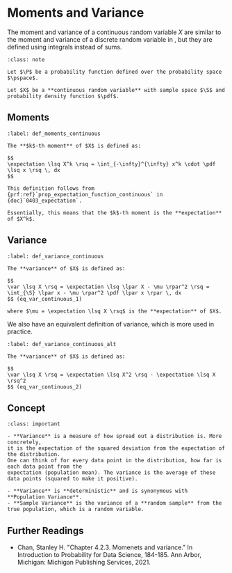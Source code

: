 # Moments and Variance

The moment and variance of a continuous random variable $X$ are similar to the moment and 
variance of a discrete random variable in [](../03_discrete_random_variables/0306_moments_and_variance.md),
but they are defined using integrals instead of sums.

```{admonition} Notation
:class: note

Let $\P$ be a probability function defined over the probability space $\pspace$.

Let $X$ be a **continuous random variable** with sample space $\S$ and probability density function $\pdf$.
```

## Moments

```{prf:definition} Moments
:label: def_moments_continuous

The **$k$-th moment** of $X$ is defined as:

$$
\expectation \lsq X^k \rsq = \int_{-\infty}^{\infty} x^k \cdot \pdf \lsq x \rsq \, dx
$$

This definition follows from {prf:ref}`prop_expectation_function_continuous` in {doc}`0403_expectation`.

Essentially, this means that the $k$-th moment is the **expectation** of $X^k$.
```

## Variance

```{prf:definition} Variance
:label: def_variance_continuous

The **variance** of $X$ is defined as:

$$
\var \lsq X \rsq = \expectation \lsq \lpar X - \mu \rpar^2 \rsq = \int_{\S} \lpar x - \mu \rpar^2 \pdf \lpar x \rpar \, dx
$$ (eq_var_continuous_1)

where $\mu = \expectation \lsq X \rsq$ is the **expectation** of $X$.
```

We also have an equivalent definition of variance, which is more used in practice.

```{prf:definition} Variance (Alternative)
:label: def_variance_continuous_alt

The **variance** of $X$ is defined as:

$$
\var \lsq X \rsq = \expectation \lsq X^2 \rsq - \expectation \lsq X \rsq^2
$$ (eq_var_continuous_2)
```

## Concept 

````{admonition} Concept
:class: important

- **Variance** is a measure of how spread out a distribution is. More concretely,
it is the expectation of the squared deviation from the expectation of the distribution.
One can think of for every data point in the distribution, how far is each data point from the
expectation (population mean). The variance is the average of these data points (squared to make it positive).

- **Variance** is **deterministic** and is synonymous with **Population Variance**.
- **Sample Variance** is the variance of a **random sample** from the true population, which is a random variable.
````

## Further Readings

- Chan, Stanley H. "Chapter 4.2.3. Momenets and variance." In Introduction to Probability for Data Science, 184-185. Ann Arbor, Michigan: Michigan Publishing Services, 2021. 